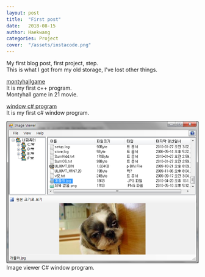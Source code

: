 ```yaml
---
layout: post
title:  "First post"
date:   2018-08-15
author: Haekwang
categories: Project
cover:  "/assets/instacode.png"
---
```

  
    
      
My first blog post, first project, step.  
This is what I got from my old storage, I've lost other things.   
  
    
      
[montyhallgame](/assets/res/20180815/montyhall.exe)  
It is my first c++ program.  
Montyhall game in 21 movie.   
      
        
          
[window c# program](/assets/res/20180815/nodoubt.exe)    
It is my first c# window program.    
  
    
  
![image viewer](/assets/res/20180815/20180815_image.png)    
Image viewer C# window program.  
   



